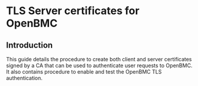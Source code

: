 # TLS Server certificates for OpenBMC

## Introduction
This guide details the procedure to create both client and
server certificates signed by a CA that can be used to authenticate user
requests to OpenBMC. It also contains procedure to enable and test
the OpenBMC TLS authentication.
